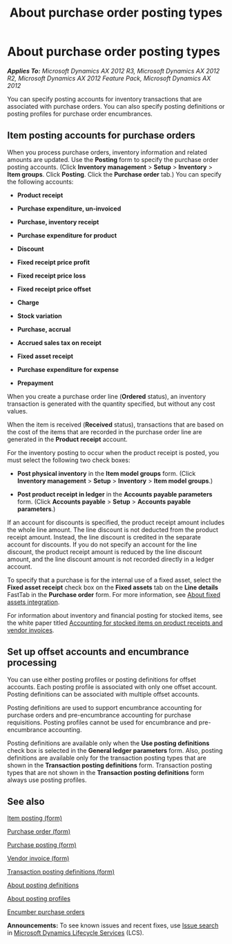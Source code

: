 ﻿---
title: About purchase order posting types
TOCTitle: About purchase order posting types
ms:assetid: ec431d61-43ba-4a83-899b-dae5b3cea030
ms:mtpsurl: https://technet.microsoft.com/en-us/library/Aa551524(v=AX.60)
ms:contentKeyID: 44081060
ms.date: 04/18/2014
mtps_version: v=AX.60
---

# About purchase order posting types 


_**Applies To:** Microsoft Dynamics AX 2012 R3, Microsoft Dynamics AX 2012 R2, Microsoft Dynamics AX 2012 Feature Pack, Microsoft Dynamics AX 2012_

You can specify posting accounts for inventory transactions that are associated with purchase orders. You can also specify posting definitions or posting profiles for purchase order encumbrances.

## Item posting accounts for purchase orders

When you process purchase orders, inventory information and related amounts are updated. Use the **Posting** form to specify the purchase order posting accounts. (Click **Inventory management** \> **Setup** \> **Inventory** \> **Item groups**. Click **Posting**. Click the **Purchase order** tab.) You can specify the following accounts:

  - **Product receipt**

  - **Purchase expenditure, un-invoiced**

  - **Purchase, inventory receipt**

  - **Purchase expenditure for product**

  - **Discount**

  - **Fixed receipt price profit**

  - **Fixed receipt price loss**

  - **Fixed receipt price offset**

  - **Charge**

  - **Stock variation**

  - **Purchase, accrual**

  - **Accrued sales tax on receipt**

  - **Fixed asset receipt**

  - **Purchase expenditure for expense**

  - **Prepayment**

When you create a purchase order line (**Ordered** status), an inventory transaction is generated with the quantity specified, but without any cost values.

When the item is received (**Received** status), transactions that are based on the cost of the items that are recorded in the purchase order line are generated in the **Product receipt** account.

For the inventory posting to occur when the product receipt is posted, you must select the following two check boxes:

  - **Post physical inventory** in the **Item model groups** form. (Click **Inventory management** \> **Setup** \> **Inventory** \> **Item model groups**.)

  - **Post product receipt in ledger** in the **Accounts payable parameters** form. (Click **Accounts payable** \> **Setup** \> **Accounts payable parameters**.)

If an account for discounts is specified, the product receipt amount includes the whole line amount. The line discount is not deducted from the product receipt amount. Instead, the line discount is credited in the separate account for discounts. If you do not specify an account for the line discount, the product receipt amount is reduced by the line discount amount, and the line discount amount is not recorded directly in a ledger account.

To specify that a purchase is for the internal use of a fixed asset, select the **Fixed asset receipt** check box on the **Fixed assets** tab on the **Line details** FastTab in the **Purchase order** form. For more information, see [About fixed assets integration](about-fixed-assets-integration.md).

For information about inventory and financial posting for stocked items, see the white paper titled [Accounting for stocked items on product receipts and vendor invoices](http://go.microsoft.com/fwlink/?linkid=233756).

## Set up offset accounts and encumbrance processing

You can use either posting profiles or posting definitions for offset accounts. Each posting profile is associated with only one offset account. Posting definitions can be associated with multiple offset accounts.

Posting definitions are used to support encumbrance accounting for purchase orders and pre-encumbrance accounting for purchase requisitions. Posting profiles cannot be used for encumbrance and pre-encumbrance accounting.

Posting definitions are available only when the **Use posting definitions** check box is selected in the **General ledger parameters** form. Also, posting definitions are available only for the transaction posting types that are shown in the **Transaction posting definitions** form. Transaction posting types that are not shown in the **Transaction posting definitions** form always use posting profiles.

## See also

[Item posting (form)](https://technet.microsoft.com/en-us/library/aa589971\(v=ax.60\))

[Purchase order (form)](https://technet.microsoft.com/en-us/library/aa557983\(v=ax.60\))

[Purchase posting (form)](https://technet.microsoft.com/en-us/library/aa587152\(v=ax.60\))

[Vendor invoice (form)](https://technet.microsoft.com/en-us/library/hh209644\(v=ax.60\))

[Transaction posting definitions (form)](https://technet.microsoft.com/en-us/library/hh242550\(v=ax.60\))

[About posting definitions](about-posting-definitions.md)

[About posting profiles](about-posting-profiles.md)

[Encumber purchase orders](encumber-purchase-orders.md)

  
**Announcements:** To see known issues and recent fixes, use [Issue search](http://go.microsoft.com/fwlink/?linkid=389258) in [Microsoft Dynamics Lifecycle Services](http://go.microsoft.com/fwlink/?linkid=306505) (LCS).

